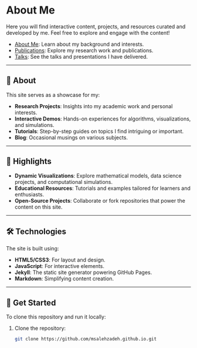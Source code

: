 # About Me

Here you will find interactive content, projects, and resources curated and developed by me. Feel free to explore and engage with the content!

- [About Me](https://msalehzadeh.github.io/aboutme): Learn about my background and interests.
- [Publications](https://msalehzadeh.github.io/publication): Explore my research work and publications.
- [Talks](https://msalehzadeh.github.io/talk): See the talks and presentations I have delivered.


---

## 📌 About

This site serves as a showcase for my:
- **Research Projects**: Insights into my academic work and personal interests.
- **Interactive Demos**: Hands-on experiences for algorithms, visualizations, and simulations.
- **Tutorials**: Step-by-step guides on topics I find intriguing or important.
- **Blog**: Occasional musings on various subjects.

---

## 🌟 Highlights

- **Dynamic Visualizations**: Explore mathematical models, data science projects, and computational simulations.
- **Educational Resources**: Tutorials and examples tailored for learners and enthusiasts.
- **Open-Source Projects**: Collaborate or fork repositories that power the content on this site.

---

## 🛠️ Technologies

The site is built using:
- **HTML5/CSS3**: For layout and design.
- **JavaScript**: For interactive elements.
- **Jekyll**: The static site generator powering GitHub Pages.
- **Markdown**: Simplifying content creation.

---

## 🚀 Get Started

To clone this repository and run it locally:
1. Clone the repository:
   ```bash
   git clone https://github.com/msalehzadeh.github.io.git

